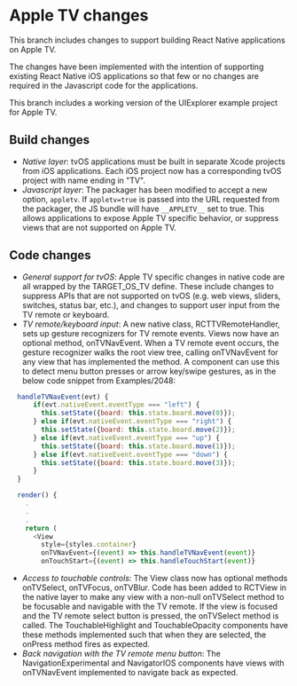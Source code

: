# Apple TV changes

This branch includes changes to support building React Native applications on Apple TV.

The changes have been implemented with the intention of supporting existing React Native iOS applications so that few or no changes are required in the Javascript code for the applications.

This branch includes a working version of the UIExplorer example project for Apple TV.

## Build changes

- *Native layer*: tvOS applications must be built in separate Xcode projects from iOS applications.  Each iOS project now has a corresponding tvOS project with name ending in "TV".
- *Javascript layer*: The packager has been modified to accept a new option, `appletv`.  If `appletv=true` is passed into the URL requested from the packager, the JS bundle will have `__APPLETV__` set to true.  This allows applications to expose Apple TV specific behavior, or suppress views that are not supported on Apple TV.

## Code changes

- *General support for tvOS*: Apple TV specific changes in native code are all wrapped by the TARGET_OS_TV define.  These include changes to suppress APIs that are not supported on tvOS (e.g. web views, sliders, switches, status bar, etc.), and changes to support user input from the TV remote or keyboard.
- *TV remote/keyboard input*: A new native class, RCTTVRemoteHandler, sets up gesture recognizers for TV remote events.  Views now have an optional method, onTVNavEvent.  When a TV remote event occurs, the gesture recognizer walks the root view tree, calling onTVNavEvent for any view that has implemented the method.  A component can use this to detect menu button presses or arrow key/swipe gestures, as in the below code snippet from Examples/2048: 

```js
  handleTVNavEvent(evt) {
      if(evt.nativeEvent.eventType === "left") {
        this.setState({board: this.state.board.move(0)});
      } else if(evt.nativeEvent.eventType === "right") {
        this.setState({board: this.state.board.move(2)});
      } else if(evt.nativeEvent.eventType === "up") {
        this.setState({board: this.state.board.move(1)});
      } else if(evt.nativeEvent.eventType === "down") {
        this.setState({board: this.state.board.move(3)});
      } 
  }

  render() {
    .
    .
    .
    return (
      <View
        style={styles.container}
        onTVNavEvent={(event) => this.handleTVNavEvent(event)}
        onTouchStart={(event) => this.handleTouchStart(event)}
```

- *Access to touchable controls*: The View class now has optional methods onTVSelect, onTVFocus, onTVBlur.  Code has been added to RCTView in the native layer to make any view with a non-null onTVSelect method to be focusable and navigable with the TV remote.  If the view is focused and the TV remote select button is pressed, the onTVSelect method is called.  The TouchableHighlight and TouchableOpacity components have these methods implemented such that when they are selected, the onPress method fires as expected.
- *Back navigation with the TV remote menu button*: The NavigationExperimental and NavigatorIOS components have views with onTVNavEvent implemented to navigate back as expected.
